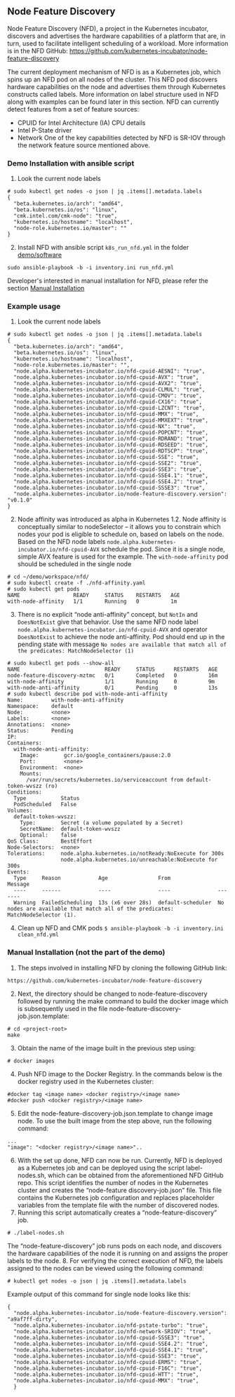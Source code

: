 ## Node Feature Discovery

Node Feature Discovery (NFD), a project in the Kubernetes incubator, discovers and advertises the hardware capabilities of a platform that are, in turn, used to facilitate intelligent scheduling of a workload. More information is in the NFD GitHub: https://github.com/kubernetes-incubator/node-feature-discovery

The current deployment mechanism of NFD is as a Kubernetes job, which spins up an NFD pod on all nodes of the cluster. This NFD pod discovers hardware capabilities on the node and advertises them through Kubernetes constructs called labels. More information on label structure used in NFD along with examples can be found later in this section.
NFD can currently detect features from a set of feature sources:
*	CPUID for Intel Architecture (IA) CPU details
*	Intel P-State driver
*	Network
One of the key capabilities detected by NFD is SR-IOV through the network feature source mentioned above.


### Demo Installation with ansible script
1. Look the current node labels
```
# sudo kubectl get nodes -o json | jq .items[].metadata.labels
{
  "beta.kubernetes.io/arch": "amd64",
  "beta.kubernetes.io/os": "linux",
  "cmk.intel.com/cmk-node": "true",
  "kubernetes.io/hostname": "localhost",
  "node-role.kubernetes.io/master": ""
}
```
2. Install NFD with ansible script ```k8s_run_nfd.yml``` in the folder [demo/software](https://github.com/intel/container-experience-kits-demo-area/blob/master/software)
```
sudo ansible-playbook -b -i inventory.ini run_nfd.yml
```
Developer's interested in manual installation for NFD, please refer the section [Manual Installation](https://github.com/intel/container-experience-kits-demo-area/tree/master/workspace/nfd/README.md#manual-installation-not-the-part-of-the-demo)

### Example usage
1. Look the current node labels
```
# sudo kubectl get nodes -o json | jq .items[].metadata.labels
{
  "beta.kubernetes.io/arch": "amd64",
  "beta.kubernetes.io/os": "linux",
  "kubernetes.io/hostname": "localhost",
  "node-role.kubernetes.io/master": "",
  "node.alpha.kubernetes-incubator.io/nfd-cpuid-AESNI": "true",
  "node.alpha.kubernetes-incubator.io/nfd-cpuid-AVX": "true",
  "node.alpha.kubernetes-incubator.io/nfd-cpuid-AVX2": "true",
  "node.alpha.kubernetes-incubator.io/nfd-cpuid-CLMUL": "true",
  "node.alpha.kubernetes-incubator.io/nfd-cpuid-CMOV": "true",
  "node.alpha.kubernetes-incubator.io/nfd-cpuid-CX16": "true",
  "node.alpha.kubernetes-incubator.io/nfd-cpuid-LZCNT": "true",
  "node.alpha.kubernetes-incubator.io/nfd-cpuid-MMX": "true",
  "node.alpha.kubernetes-incubator.io/nfd-cpuid-MMXEXT": "true",
  "node.alpha.kubernetes-incubator.io/nfd-cpuid-NX": "true",
  "node.alpha.kubernetes-incubator.io/nfd-cpuid-POPCNT": "true",
  "node.alpha.kubernetes-incubator.io/nfd-cpuid-RDRAND": "true",
  "node.alpha.kubernetes-incubator.io/nfd-cpuid-RDSEED": "true",
  "node.alpha.kubernetes-incubator.io/nfd-cpuid-RDTSCP": "true",
  "node.alpha.kubernetes-incubator.io/nfd-cpuid-SSE": "true",
  "node.alpha.kubernetes-incubator.io/nfd-cpuid-SSE2": "true",
  "node.alpha.kubernetes-incubator.io/nfd-cpuid-SSE3": "true",
  "node.alpha.kubernetes-incubator.io/nfd-cpuid-SSE4.1": "true",
  "node.alpha.kubernetes-incubator.io/nfd-cpuid-SSE4.2": "true",
  "node.alpha.kubernetes-incubator.io/nfd-cpuid-SSSE3": "true",
  "node.alpha.kubernetes-incubator.io/node-feature-discovery.version": "v0.1.0"
}
```
2. Node affinity was introduced as alpha in Kubernetes 1.2. Node affinity is conceptually similar to nodeSelector – it allows you to constrain which nodes your pod is eligible to schedule on, based on labels on the node. Based on the NFD node labels `node.alpha.kubernetes-incubator.io/nfd-cpuid-AVX` schedule the pod. Since it is a single node, simple AVX feature is used for the example. The `with-node-affinity` pod should be scheduled in the single node
```
# cd ~/demo/workspace/nfd/
# sudo kubectl create -f ./nfd-affinity.yaml
# sudo kubectl get pods
NAME                 READY     STATUS    RESTARTS   AGE
with-node-affinity   1/1       Running   0          1m
```
3. There is no explicit “node anti-affinity” concept, but `NotIn` and `DoesNotExist` give that behavior. Use the same NFD node label `node.alpha.kubernetes-incubator.io/nfd-cpuid-AVX` and operator `DoesNotExist` to achieve the node anti-affinity. Pod should end up in the pending state with message `No nodes are available that match all of the predicates: MatchNodeSelector (1)`
```
# sudo kubectl get pods --show-all
NAME                           READY     STATUS      RESTARTS   AGE
node-feature-discovery-mztmc   0/1       Completed   0          16m
with-node-affinity             1/1       Running     0          9m
with-node-anti-affinity        0/1       Pending     0          13s
# sudo kubectl describe pod with-node-anti-affinity
Name:         with-node-anti-affinity
Namespace:    default
Node:         <none>
Labels:       <none>
Annotations:  <none>
Status:       Pending
IP:
Containers:
  with-node-anti-affinity:
    Image:        gcr.io/google_containers/pause:2.0
    Port:         <none>
    Environment:  <none>
    Mounts:
      /var/run/secrets/kubernetes.io/serviceaccount from default-token-wvszz (ro)
Conditions:
  Type           Status
  PodScheduled   False
Volumes:
  default-token-wvszz:
    Type:        Secret (a volume populated by a Secret)
    SecretName:  default-token-wvszz
    Optional:    false
QoS Class:       BestEffort
Node-Selectors:  <none>
Tolerations:     node.alpha.kubernetes.io/notReady:NoExecute for 300s
                 node.alpha.kubernetes.io/unreachable:NoExecute for 300s
Events:
  Type     Reason            Age                From               Message
  ----     ------            ----               ----               -------
  Warning  FailedScheduling  13s (x6 over 28s)  default-scheduler  No nodes are available that match all of the predicates: MatchNodeSelector (1).
```
4. Clean up NFD and CMK pods
``$ ansible-playbook -b -i inventory.ini clean_nfd.yml``

### Manual Installation (not the part of the demo)
1.	The steps involved in installing NFD by cloning the following GitHub link: 
```
https://github.com/kubernetes-incubator/node-feature-discovery
```
2.	Next, the directory should be changed to node-feature-discovery followed by running the make command to build the docker image which is subsequently used in the file node-feature-discovery-job.json.template:
```
# cd <project-root>
make
```
3.	Obtain the name of the image built in the previous step using:
```
# docker images 
```
4.	Push NFD image to the Docker Registry. In the commands below <docker registry> is the docker registry used in the Kubernetes cluster:
```
#docker tag <image name> <docker registry>/<image name> 
#docker push <docker registry>/<image name> 
```
5.	Edit the node-feature-discovery-job.json.template to change image node. To use the built image from the step above, run the following command:
```
...
"image": "<docker registry>/<image name>"..
```
6. With the set up done, NFD can now be run. Currently, NFD is deployed as a Kubernetes job and can be deployed using the script label-nodes.sh, which can be obtained from the aforementioned NFD GitHub repo. This script identifies the number of nodes in the Kubernetes cluster and creates the “node-feature discovery-job.json” file.  This file contains the Kubernetes job configuration and replaces placeholder variables from the template file with the number of discovered nodes. 
7.	Running this script automatically creates a “node-feature-discovery” job.
 ```
 # ./label-nodes.sh
  ```
The “node-feature-discovery” job runs pods on each node, and discovers the hardware capabilities of the node it is running on and assigns the proper labels to the node. 
8.	For verifying the correct execution of NFD, the labels assigned to the nodes can be viewed using the following command:
```
# kubectl get nodes -o json | jq .items[].metadata.labels
```
Example output of this command for single node looks like this:
```
{
  "node.alpha.kubernetes-incubator.io/node-feature-discovery.version": "a9af7ff-dirty",
  "node.alpha.kubernetes-incubator.io/nfd-pstate-turbo": "true",
  "node.alpha.kubernetes-incubator.io/nfd-network-SRIOV": "true",
  "node.alpha.kubernetes-incubator.io/nfd-cpuid-SSSE3": "true",
  "node.alpha.kubernetes-incubator.io/nfd-cpuid-SSE4.2": "true",
  "node.alpha.kubernetes-incubator.io/nfd-cpuid-SSE4.1": "true",
  "node.alpha.kubernetes-incubator.io/nfd-cpuid-SSE3": "true",
  "node.alpha.kubernetes-incubator.io/nfd-cpuid-ERMS": "true",
  "node.alpha.kubernetes-incubator.io/nfd-cpuid-F16C": "true",
  "node.alpha.kubernetes-incubator.io/nfd-cpuid-HTT": "true",
  "node.alpha.kubernetes-incubator.io/nfd-cpuid-MMX": "true",
  }
```


